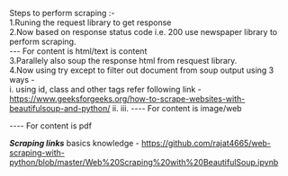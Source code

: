 Steps to perform scraping :- <br />
1.Runing the request library to get response  <br />
2.Now based on response status code i.e. 200 use newspaper library to perform scraping.  <br />
--- For content is html/text is content  <br />
3.Parallely also soup the response html from resquest library.  <br />
4.Now using try except to filter out document from soup output using 3 ways -   <br />
  i. using id, class and other tags 
  refer following link - https://www.geeksforgeeks.org/how-to-scrape-websites-with-beautifulsoup-and-python/
  ii.
  iii.
---- For content is image/web <br />


---- For content is pdf <br />


***Scraping links***
basics knowledge - https://github.com/rajat4665/web-scraping-with-python/blob/master/Web%20Scraping%20with%20BeautifulSoup.ipynb
